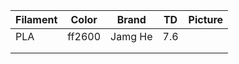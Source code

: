 
| Filament | Color  | Brand   | TD  | Picture |
| -------- | ------ | ------- | --- | ------- |
| PLA      | ff2600 | Jamg He | 7.6 |         |
|          |        |         |     |         |
|          |        |         |     |         |
